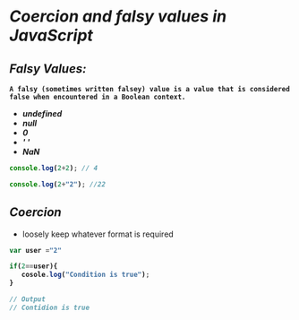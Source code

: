 # _Coercion and falsy values in JavaScript_


## _Falsy Values:_
<b>

```text 
A falsy (sometimes written falsey) value is a value that is considered false when encountered in a Boolean context.
```
</b>

- **_undefined_**
- **_null_**
- **_0_**
- **_' '_**
- **_NaN_**

<b>

```javascript
console.log(2+2); // 4

console.log(2+"2"); //22
```
</b>

## _Coercion_
- loosely keep whatever format is required
<b>

```javascript
var user ="2"

if(2==user){
   cosole.log("Condition is true");
}

// Output
// Contidion is true
```
</b>
